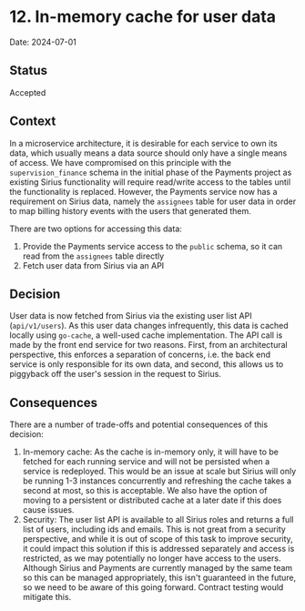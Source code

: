 # 12. In-memory cache for user data

Date: 2024-07-01

## Status

Accepted

## Context

In a microservice architecture, it is desirable for each service to own its data, which usually means a data source should
only have a single means of access. We have compromised on this principle with the `supervision_finance` schema in the 
initial phase of the Payments project as existing Sirius functionality will require read/write access to the tables until
the functionality is replaced. However, the Payments service now has a requirement on Sirius data, namely the `assignees`
table for user data in order to map billing history events with the users that generated them.

There are two options for accessing this data:
1. Provide the Payments service access to the `public` schema, so it can read from the `assignees` table directly
2. Fetch user data from Sirius via an API

## Decision

User data is now fetched from Sirius via the existing user list API (`api/v1/users`). As this user data changes infrequently,
this data is cached locally using `go-cache`, a well-used cache implementation. The API call is made by the front end
service for two reasons. First, from an architectural perspective, this enforces a separation of concerns, i.e. the back
end service is only responsible for its own data, and second, this allows us to piggyback off the user's session in the 
request to Sirius.

## Consequences

There are a number of trade-offs and potential consequences of this decision:
1. In-memory cache: As the cache is in-memory only, it will have to be fetched for each running service and will not be
   persisted when a service is redeployed. This would be an issue at scale but Sirius will only be running 1-3 instances 
   concurrently and refreshing the cache takes a second at most, so this is acceptable. We also have the option of moving
   to a persistent or distributed cache at a later date if this does cause issues.
2. Security: The user list API is available to all Sirius roles and returns a full list of users, including ids and emails.
   This is not great from a security perspective, and while it is out of scope of this task to improve security, it could
   impact this solution if this is addressed separately and access is restricted, as we may potentially no longer have
   access to the users. Although Sirius and Payments are currently managed by the same team so this can be managed
   appropriately, this isn't guaranteed in the future, so we need to be aware of this going forward. Contract testing
   would mitigate this.